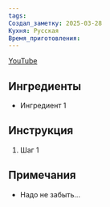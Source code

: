 ```yaml
---
tags: 
Создал_заметку: 2025-03-28
Кухня: Русская
Время_приготовления:
---
```

[YouTube](https://youtu.be/JkbTGY4C8gM)
## Ингредиенты  
- Ингредиент 1  

## Инструкция  
1. Шаг 1

## Примечания  
- Надо не забыть...